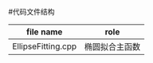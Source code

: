 #代码文件结构

| file name          | role           |
| ------------------ | -------------- |
| EllipseFitting.cpp | 椭圆拟合主函数 |




